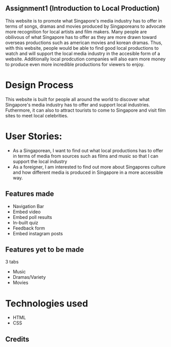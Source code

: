 ## Assignment1 (Introduction to Local Production)

This website is to promote what Singapore's media industry has to offer in terms of songs, dramas and movies produced by Singaporeans to advocate more recognition for local artists and film makers. Many people are obilivous of what Singapore has to offer as they are more drawn toward overseas productions such as american movies and korean dramas. Thus, with this website, people would be able to find good local productions to watch and will support the local media industry in the accesible form of a website. Additionally local prodcution companies will also earn more money to produce even more incredible productions for viewers to enjoy.

# Design Process

This website is built for people all around the world to discover what Singapore's media industry has to offer and support local industries. Futhermore, it can also to attract tourists to come to Singapore and visit film sites to meet local celebrities.

# User Stories:

- As a Singaporean, I want to find out what local productions has to offer in terms of media from sources such as films and music so that I can support the local industry
- As a foreigner, I am interested to find out more about Singapores culture and how different media is produced in Singapore in a more accessible way.

## Features made

- Navigation Bar
- Embed video
- Embed poll results
- In-built quiz
- Feedback form
- Embed instagram posts

## Features yet to be made

3 tabs

- Music
- Dramas/Variety
- Movies

# Technologies used

- HTML
- CSS

## Credits
